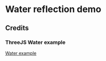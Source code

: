 # Water reflection demo

## Credits

### ThreeJS Water example

[Water example](https://threejs.org/examples/?q=water#webgl_water)



